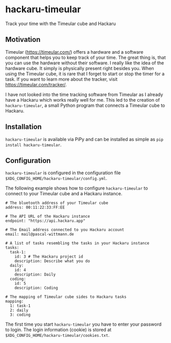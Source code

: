 # hackaru-timeular
Track your time with the Timeular cube and Hackaru

## Motivation

Timeular (https://timeular.com/) offers a hardware and a software component that helps you to keep track of your time. The great thing is, that you can use the hardware without their software. I really like the idea of the hardware cube. It simply is physically present right besides you. When using the Timeular cube, it is rare that I forget to start or stop the timer for a task. If you want to learn more about the tracker, visit https://timeular.com/tracker/.

I have not looked into the time tracking software from Timeular as I already have a Hackaru which works really well for me. This led to the creation of `hackaru-timeular`, a small Python program that connects a Timeular cube to Hackaru.

## Installation

`hackaru-timeular` is available via PiPy and can be installed as simple as `pip install hackaru-timeular`.

## Configuration

`hackaru-timeular` is configured in the configuration file `$XDG_CONFIG_HOME/hackaru-timeular/config.yml`.

The following example shows how to configure `hackaru-timeular` to connect to your Timeular cube and a Hackaru instance.

```
# The bluetooth address of your Timeular cube
address: 00:11:22:33:FF:EE

# The API URL of the Hackaru instance
endpoint: "https://api.hackaru.app"

# The Email address connected to you Hackaru account
email: mail@pascal-wittmann.de

# A list of tasks resembling the tasks in your Hackaru instance
tasks:
  task-1:
    id: 3 # The Hackaru project id
    description: Describe what you do
  daily:
    id: 4
    description: Daily 
  coding:
    id: 5
    description: Coding

# The mapping of Timeular cube sides to Hackaru tasks
mapping:
  1: task-1
  2: daily
  3: coding
```

The first time you start `hackaru-timeular` you have to enter your password to login. The login information (cookie) is stored at `$XDG_CONFIG_HOME/hackaru-timeular/cookies.txt`.